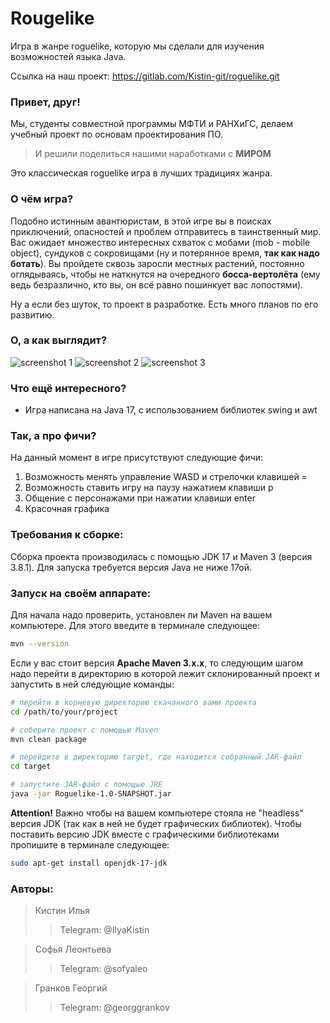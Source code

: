 # Rougelike

Игра в жанре roguelike, которую мы сделали для изучения возможностей языка Java.

Ссылка на наш проект: https://gitlab.com/Kistin-git/roguelike.git

### Привет, друг!
Мы, студенты совместной программы МФТИ и РАНХиГС, делаем учебный проект по основам проектирования ПО.

> И решили поделиться нашими наработками с __МИРОМ__

Это классическая roguelike игра в лучших традициях жанра.

### О чём игра?

Подобно истинным авантюристам, в этой игре вы в поисках приключений, опасностей и проблем отправитесь в таинственный 
мир. Вас ожидает множество интересных схваток с мобами (mob - mobile object), сундуков с сокровищами 
(ну и потерянное время, __так как надо ботать__). Вы пройдете сквозь заросли местных растений, постоянно оглядываясь, 
чтобы не наткнутся на очередного __босса-вертолёта__ (ему ведь безразлично, кто вы, он всё равно пошинкует вас 
лопостями). 

Ну а если без шуток, то проект в разработке. Есть много планов по его развитию.

### О, а как выглядит?

![screenshot 1](./screenshots/Screenshot%20from%202023-04-28%2023-31-14.png)
![screenshot 2](./screenshots/Screenshot%20from%202023-04-28%2023-32-07.png)
![screenshot 3](./screenshots/Screenshot%20from%202023-04-28%2023-32-49.png)



### Что ещё интересного?

* Игра написана на Java 17, с использованием библиотек swing и awt

### Так, а про фичи?

На данный момент в игре присутствуют следующие фичи:
1. Возможность менять управление WASD и стрелочки клавишей =
2. Возможность ставить игру на паузу нажатием клавиши p
3. Общение с персонажами при нажатии клавиши enter
4. Красочная графика

### Требования к сборке:

Сборка проекта производилась с помощью JDK 17 и Maven 3 (версия 3.8.1). 
Для запуска требуется версия Java не ниже 17ой.

### Запуск на своём аппарате:

Для начала надо проверить, установлен ли Maven на вашем компьютере. Для этого введите в терминале 
следующее: 

```Bash
mvn --version
```

Если у вас стоит версия **Apache Maven 3.x.x**, то следующим шагом надо перейти в директорию в которой лежит 
склонированный проект и запустить в ней следующие команды:

```Bash
# перейти в корневую директорию скачанного вами проекта
cd /path/to/your/project

# соберите проект с помощью Maven
mvn clean package

# перейдите в директорию target, где находится собранный JAR-файл
cd target

# запустите JAR-файл с помощью JRE
java -jar Roguelike-1.0-SNAPSHOT.jar
```

**Attention!** Важно чтобы на вашем компьютере стояла не "headless" версия JDK (так как в ней не 
будет графических библиотек). Чтобы поставить версию JDK вместе с графическими библиотеками пропишите в 
терминале следующее:

```Bash
sudo apt-get install openjdk-17-jdk
```
### Авторы:
> Кистин Илья
>>Telegram: @IlyaKistin

> Софья Леонтьева
>>Telegram: @sofyaleo

> Гранков Георгий
>>Telegram: @georggrankov
